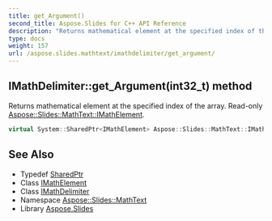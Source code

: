 ```yaml
---
title: get_Argument()
second_title: Aspose.Slides for C++ API Reference
description: "Returns mathematical element at the specified index of the array. Read-only Aspose::Slides::MathText::IMathElement."
type: docs
weight: 157
url: /aspose.slides.mathtext/imathdelimiter/get_argument/
---
```

## IMathDelimiter::get_Argument(int32_t) method


Returns mathematical element at the specified index of the array. Read-only [Aspose::Slides::MathText::IMathElement](../../imathelement/).

```cpp
virtual System::SharedPtr<IMathElement> Aspose::Slides::MathText::IMathDelimiter::get_Argument(int32_t index)=0
```

## See Also

* Typedef [SharedPtr](../../../system/sharedptr/)
* Class [IMathElement](../../imathelement/)
* Class [IMathDelimiter](../)
* Namespace [Aspose::Slides::MathText](../../)
* Library [Aspose.Slides](../../../)